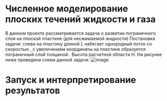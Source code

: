 # Численное моделирование плоских течений жидкости и газа
В данном проекте рассматривается задача о развитии пограничного слоя на плоской пластине (для несжимаемой жидкости) 
Постановка задачи: слева на пластину длиной L набегает однородный поток со скоростью  , с увеличением координаты на пластине образуется пограничный слой толщиной  . Высота расчетной области H. На рисунке ниже приведена схема данной задачи.
![image](https://user-images.githubusercontent.com/122181990/211174945-80242c4a-1041-41e4-87cd-ba896b6477ab.png)

# Запуск и интерпретирование результатов
